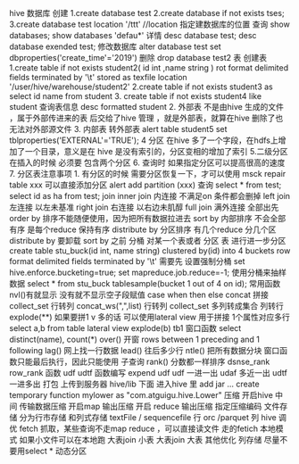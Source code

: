 hive
    数据库
        创建
        1.create database test
        2.create database if not exists tses;
        3.create database test location '/ttt' //location 指定建数据库的位置
        查询
        show databases;
        show databases 'defau*'
        详情
        desc database test;
        desc database exended test;
        修改数据库
        alter database test set dbproperties('create_time'='2019')
        删除
        drop database test2
    表
        创建表
            1.create table if not exists student2(
                    id int ,name string
                )
                rot format delimited fields terminated by '\t'
                stored as texfile
                location '/user/hive/warehouse/student2'
            2.create table if not exists student3  as select id name from student
            3. create table if not exists student4 like student
        查询表信息
            desc formatted student
    2. 外部表
        不是由hive 生成的文件 ，属于外部传进来的表 后交给了hive 管理 ，就是外部表，就算在hive 删除了也无法对外部源文件
    3. 内部表 转外部表
        alert table student5 set tblproperties('EXTERNAL'='TRUE');
    4 分区
        在hive 多了一个字段，在hdfs上增加了一个目录，意义是在 hive 是没有索引的，分区变相的增加了索引
    5.二级分区
        在插入的时候 必须要 包含两个分区
    6. 查询时 如果指定分区可以提高很高的速度
    7. 分区表注意事项
        1. 有分区的时候 需要分区恢复一下，才可以使用
        msck repair table  xxx
        可以直接添加分区 alert  add partition (xxx)
    查询
        select * from test;
        select id as ha from test;
    join
        inner join  内连接 不满足on 条件都会删掉
        left join 左连接 以左未基准
        right join 右连接 以右边未肌醇
        full join 满外连接 全部出先
    order by
        排序不能随便使用，因为把所有数据拉进去
    sort by
        内部排序 不会全部有序 是每个reduce 保持有序
    distribute by 分区排序
        有几个reduce 分几个区
        distribute by 要卸载 sort by 之前
    分桶
        对某一个表或者 分区 表 进行进一步分区
        create table stu_buck(id int, name string)
        clustered by(id)
        into 4 buckets
        row format delimited fields terminated by '\t'
        需要先 设置强制分桶
        set hive.enforce.bucketing=true;
        set mapreduce.job.reduce=-1;
        使用分桶来抽样数据
        select * from stu_buck tablesample(bucket 1 out of 4 on id);
    常用函数
        nvl()有就显示 没有就不显示空子段赋值
        case when then else
        concat 拼接
        collect_set 行转列
        concat_ws(",",list)
    行转列
        collect_set 多列转成集合
    列转行
        explode(**) 如果要拼1 v 多的话 可以使用lateral view 用于拼接 1个属性对应多行
        select
         a,b
         from table
         lateral view
            explode(b) tb1
    窗口函数
        select
            distinct(name),
            count(*) over() 开窗 rows between 1 preceding and 1 following
        lag() 网上找一行数据
        lead() 往后多少行
        ntle() 把所有数据分块  窗口函数只能最后执行，因此只能使用 子查询
        rank() 分数都一样排序
        dsnse_rank
        row_rank
    函数 udf udtf 函数编写
        expend udf
        udf  一进一出
        udaf 多近一出
        udtf 一进多出
        打包
        上传到服务器
         hive/lib 下面
         进入hive 里
        add jar ...
        create temporary function mylower as "com.atguigu.hive.Lower"
    压缩
        开启hive 中间   传输数据压缩
        开启map 输出压缩
        开启 reduce 输出压缩
        指定压缩编码
    文件存储
        分为行市存储
        和列式存储
        textFile / sequencefile 行
        orc /parquet 列
    hive 调优
        fetch 抓取，某些查询不走map reduce ，可以直接读文件 走的fetich
        本地模式 如果小文件可以在本地跑
        大表join 小表
        大表join 大表
    其他优化
        列存储 尽量不要用select *
        动态分区

    